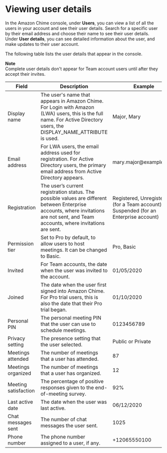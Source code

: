 # Viewing user details<a name="user-details"></a>

In the Amazon Chime console, under **Users**, you can view a list of all the users in your account and see their user details\. Search for a specific user by their email address and choose their name to see their user details\. Under **User details**, you can see detailed information about the user, and make updates to their user account\.

The following table lists the user details that appear in the console\.

**Note**  
Complete user details don't appear for Team account users until after they accept their invites\.


| Field | Description | Example | 
| --- | --- | --- | 
| Display name | The user's name that appears in Amazon Chime\. For Login with Amazon \(LWA\) users, this is the full name\. For Active Directory users, the DISPLAY\_NAME\_ATTRIBUTE is used\.  |  Major, Mary  | 
| Email address |  For LWA users, the email address used for registration\. For Active Directory users, the primary email address from Active Directory appears\.   |  mary\.major@example\.com  | 
| Registration | The user’s current registration status\. The possible values are different between Enterprise accounts, where invitations are not sent, and Team accounts, where invitations are sent\.  | Registered, Unregistered \(for a Team account\), or Suspended \(for an Enterprise account\) | 
| Permission tier | Set to Pro by default, to allow users to host meetings\. It can be changed to Basic\. | Pro, Basic | 
| Invited | For Team accounts, the date when the user was invited to the account\. | 01/05/2020 | 
| Joined | The date when the user first signed into Amazon Chime\. For Pro trial users, this is also the date that their Pro trial began\. | 01/10/2020 | 
| Personal PIN | The personal meeting PIN that the user can use to schedule meetings\.  | 0123456789 | 
| Privacy setting | The presence setting that the user selected\.  | Public or Private | 
| Meetings attended | The number of meetings that a user has attended\. | 87 | 
| Meetings organized | The number of meetings that a user has organized\. | 12 | 
| Meeting satisfaction | The percentage of positive responses given to the end\-of\-meeting survey\. | 92% | 
| Last active date | The date when the user was last active\. | 06/12/2020 | 
| Chat messages sent | The number of chat messages the user sent\. | 1025 | 
| Phone number | The phone number assigned to a user, if any\. | \+12065550100 | 
